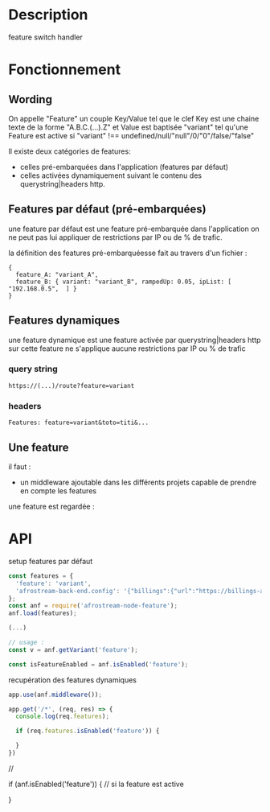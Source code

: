 # Description

feature switch handler

# Fonctionnement

## Wording

On appelle "Feature" un couple Key/Value tel que le clef Key est une chaine texte de la forme "A.B.C.(...).Z"
 et Value est baptisée "variant" tel qu'une Feature est active si "variant" !== undefined/null/"null"/0/"0"/false/"false"

Il existe deux catégories de features:
 - celles pré-embarquées dans l'application (features par défaut)
 - celles activées dynamiquement suivant le contenu des querystring|headers http.

## Features par défaut (pré-embarquées)

une feature par défaut est une feature pré-embarquée dans l'application
on ne peut pas lui appliquer de restrictions par IP ou de % de trafic.

la définition des features pré-embarquéesse fait au travers d'un fichier :

```
{
  feature_A: "variant_A",
  feature_B: { variant: "variant_B", rampedUp: 0.05, ipList: [ "192.168.0.5",  ] }
}
```

## Features dynamiques

une feature dynamique est une feature activée par querystring|headers http
sur cette feature ne s'applique aucune restrictions par IP ou % de trafic

### query string

```
https://(...)/route?feature=variant
```

### headers

```
Features: feature=variant&toto=titi&...
```

## Une feature

il faut :
 - un middleware ajoutable dans les différents projets capable de prendre en compte les features

une feature est regardée :


# API

setup features par défaut

```js
const features = {
  'feature': 'variant',
  'afrostream-back-end.config': '{"billings":{"url":"https://billings-api-pr440.herokuapp.com"}}'
};
const anf = require('afrostream-node-feature');
anf.load(features);

(...)

// usage :
const v = anf.getVariant('feature');

const isFeatureEnabled = anf.isEnabled('feature');
```

recupération des features dynamiques

```js
app.use(anf.middleware());

app.get('/*', (req, res) => {
  console.log(req.features);

  if (req.features.isEnabled('feature')) {

  }
})
```


//


if (anf.isEnabled('feature')) {
  // si la feature est active

}
```
